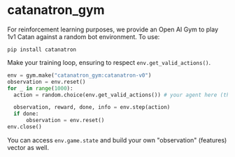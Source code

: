 # catanatron_gym

For reinforcement learning purposes, we provide an Open AI Gym to play 1v1 Catan against a random bot environment. To use:

```
pip install catanatron
```

Make your training loop, ensuring to respect `env.get_valid_actions()`.

```python
env = gym.make("catanatron_gym:catanatron-v0")
observation = env.reset()
for _ in range(1000):
  action = random.choice(env.get_valid_actions()) # your agent here (this takes random actions)

  observation, reward, done, info = env.step(action)
  if done:
      observation = env.reset()
env.close()
```

You can access `env.game.state` and build your own "observation" (features) vector as well.
